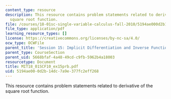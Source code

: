 ```yaml
---
content_type: resource
description: This resource contains problem statements related to derivative of the
  square root function.
file: /courses/18-01sc-single-variable-calculus-fall-2010/5194ae000d2b14dc7a9e377fc2eff268_MIT18_01SCF10_ex15prb.pdf
file_type: application/pdf
learning_resource_types: []
license: https://creativecommons.org/licenses/by-nc-sa/4.0/
ocw_type: OCWFile
parent_title: 'Session 15: Implicit Differentiation and Inverse Functions'
parent_type: CourseSection
parent_uid: 5668bfaf-4a48-49cd-c9fb-5962b4a18003
resourcetype: Document
title: MIT18_01SCF10_ex15prb.pdf
uid: 5194ae00-0d2b-14dc-7a9e-377fc2eff268
---
```

This resource contains problem statements related to derivative of the square root function.